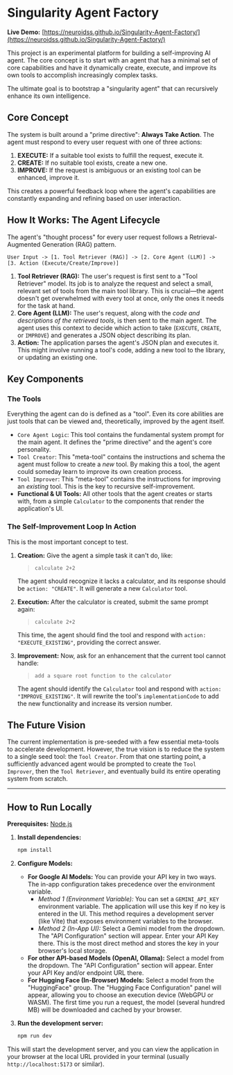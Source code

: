 
# Singularity Agent Factory

**Live Demo:** [https://neuroidss.github.io/Singularity-Agent-Factory/](https://neuroidss.github.io/Singularity-Agent-Factory/)

This project is an experimental platform for building a self-improving AI agent. The core concept is to start with an agent that has a minimal set of core capabilities and have it dynamically create, execute, and improve its own tools to accomplish increasingly complex tasks.

The ultimate goal is to bootstrap a "singularity agent" that can recursively enhance its own intelligence.

## Core Concept

The system is built around a "prime directive": **Always Take Action**. The agent must respond to every user request with one of three actions:

1.  **EXECUTE:** If a suitable tool exists to fulfill the request, execute it.
2.  **CREATE:** If no suitable tool exists, create a new one.
3.  **IMPROVE:** If the request is ambiguous or an existing tool can be enhanced, improve it.

This creates a powerful feedback loop where the agent's capabilities are constantly expanding and refining based on user interaction.

## How It Works: The Agent Lifecycle

The agent's "thought process" for every user request follows a Retrieval-Augmented Generation (RAG) pattern.

```
User Input -> [1. Tool Retriever (RAG)] -> [2. Core Agent (LLM)] -> [3. Action (Execute/Create/Improve)]
```

1.  **Tool Retriever (RAG):** The user's request is first sent to a "Tool Retriever" model. Its job is to analyze the request and select a small, relevant set of tools from the main tool library. This is crucial—the agent doesn't get overwhelmed with every tool at once, only the ones it needs for the task at hand.
2.  **Core Agent (LLM):** The user's request, along with the *code and descriptions of the retrieved tools*, is then sent to the main agent. The agent uses this context to decide which action to take (`EXECUTE`, `CREATE`, or `IMPROVE`) and generates a JSON object describing its plan.
3.  **Action:** The application parses the agent's JSON plan and executes it. This might involve running a tool's code, adding a new tool to the library, or updating an existing one.

## Key Components

### The Tools

Everything the agent can do is defined as a "tool". Even its core abilities are just tools that can be viewed and, theoretically, improved by the agent itself.

-   `Core Agent Logic`: This tool contains the fundamental system prompt for the main agent. It defines the "prime directive" and the agent's core personality.
-   `Tool Creator`: This "meta-tool" contains the instructions and schema the agent must follow to create a *new* tool. By making this a tool, the agent could someday learn to improve its own creation process.
-   `Tool Improver`: This "meta-tool" contains the instructions for improving an *existing* tool. This is the key to recursive self-improvement.
-   **Functional & UI Tools:** All other tools that the agent creates or starts with, from a simple `Calculator` to the components that render the application's UI.

### The Self-Improvement Loop In Action

This is the most important concept to test.

1.  **Creation:** Give the agent a simple task it can't do, like:
    > `calculate 2+2`

    The agent should recognize it lacks a calculator, and its response should be `action: "CREATE"`. It will generate a new `Calculator` tool.

2.  **Execution:** After the calculator is created, submit the same prompt again:
    > `calculate 2+2`

    This time, the agent should find the tool and respond with `action: "EXECUTE_EXISTING"`, providing the correct answer.

3.  **Improvement:** Now, ask for an enhancement that the current tool cannot handle:
    > `add a square root function to the calculator`

    The agent should identify the `Calculator` tool and respond with `action: "IMPROVE_EXISTING"`. It will rewrite the tool's `implementationCode` to add the new functionality and increase its version number.

## The Future Vision

The current implementation is pre-seeded with a few essential meta-tools to accelerate development. However, the true vision is to reduce the system to a single seed tool: the `Tool Creator`. From that one starting point, a sufficiently advanced agent would be prompted to create the `Tool Improver`, then the `Tool Retriever`, and eventually build its entire operating system from scratch.

---

## How to Run Locally

**Prerequisites:** [Node.js](https://nodejs.org/)

1.  **Install dependencies:**
    ```bash
    npm install
    ```
2.  **Configure Models:**
    -   **For Google AI Models:** You can provide your API key in two ways. The in-app configuration takes precedence over the environment variable.
        -   *Method 1 (Environment Variable):* You can set a `GEMINI_API_KEY` environment variable. The application will use this key if no key is entered in the UI. This method requires a development server (like Vite) that exposes environment variables to the browser.
        -   *Method 2 (In-App UI):* Select a Gemini model from the dropdown. The "API Configuration" section will appear. Enter your API Key there. This is the most direct method and stores the key in your browser's local storage.
    -   **For other API-based Models (OpenAI, Ollama):** Select a model from the dropdown. The "API Configuration" section will appear. Enter your API Key and/or endpoint URL there.
    -   **For Hugging Face (In-Browser) Models:** Select a model from the "HuggingFace" group. The "Hugging Face Configuration" panel will appear, allowing you to choose an execution device (WebGPU or WASM). The first time you run a request, the model (several hundred MB) will be downloaded and cached by your browser.

3.  **Run the development server:**
    ```bash
    npm run dev
    ```
This will start the development server, and you can view the application in your browser at the local URL provided in your terminal (usually `http://localhost:5173` or similar).
